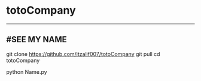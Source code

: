 # totoCompany
----------------------------
#SEE MY NAME 
----------------------------

git clone https://github.com/itzalif007/totoCompany
git pull 
cd totoCompany 

  python Name.py

